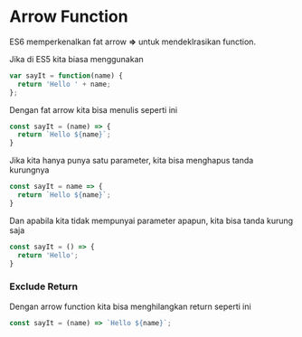 # Arrow Function

ES6 memperkenalkan fat arrow **=>** untuk mendeklrasikan function.

Jika di ES5 kita biasa menggunakan

```javascript
var sayIt = function(name) {
  return 'Hello ' + name;
};
```

Dengan fat arrow kita bisa menulis seperti ini

```javascript
const sayIt = (name) => {
  return `Hello ${name}`;
}
```

Jika kita hanya punya satu parameter, kita bisa menghapus tanda kurungnya

```javascript
const sayIt = name => {
  return `Hello ${name}`;
}
```

Dan apabila kita tidak mempunyai parameter apapun, kita bisa tanda kurung saja


```javascript
const sayIt = () => {
  return 'Hello';
}
```

### Exclude Return

Dengan arrow function kita bisa menghilangkan return seperti ini

```javascript
const sayIt = (name) => `Hello ${name}`;
```

